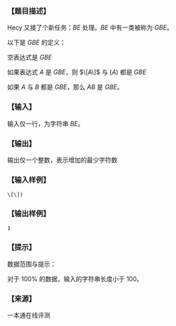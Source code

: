 ### 【题目描述】

Hecy 又接了个新任务：$BE$ 处理。$BE$ 中有一类被称为 $GBE$。

以下是 $GBE$ 的定义：

空表达式是 $GBE$

如果表达式 $A$ 是 $GBE$，则 $\[A\]$ 与 $(A)$ 都是 $GBE$

如果 $A$ 与 $B$ 都是 $GBE$，那么 $AB$ 是 $GBE$。

### 【输入】

输入仅一行，为字符串 $BE$。

### 【输出】

输出仅一个整数，表示增加的最少字符数

### 【输入样例】

```
\[\])
```

### 【输出样例】

```
1
```

### 【提示】

数据范围与提示：

对于 100% 的数据，输入的字符串长度小于 $100$。


 ### 【来源】

 一本通在线评测 